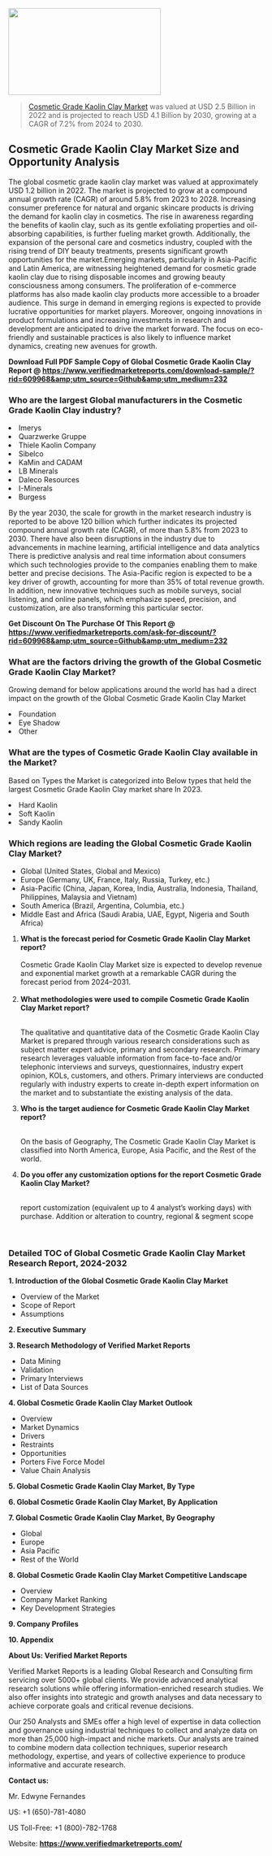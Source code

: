 
<img src="https://ffe5etoiles.com/wp-content/uploads/2024/12/MST1-300x171.png" alt="" width="300" height="171" class="alignnone size-medium wp-image-20088" /><blockquote><p><p><a href="https://www.verifiedmarketreports.com/download-sample/?rid=609968&utm_source=Github&utm_medium=232" target="_blank">Cosmetic Grade Kaolin Clay Market</a> was valued at USD 2.5 Billion in 2022 and is projected to reach USD 4.1 Billion by 2030, growing at a CAGR of 7.2% from 2024 to 2030.</p></blockquote><p><h2>Cosmetic Grade Kaolin Clay Market Size and Opportunity Analysis</h2>The global cosmetic grade kaolin clay market was valued at approximately USD 1.2 billion in 2022. The market is projected to grow at a compound annual growth rate (CAGR) of around 5.8% from 2023 to 2028. Increasing consumer preference for natural and organic skincare products is driving the demand for kaolin clay in cosmetics. The rise in awareness regarding the benefits of kaolin clay, such as its gentle exfoliating properties and oil-absorbing capabilities, is further fueling market growth. Additionally, the expansion of the personal care and cosmetics industry, coupled with the rising trend of DIY beauty treatments, presents significant growth opportunities for the market.Emerging markets, particularly in Asia-Pacific and Latin America, are witnessing heightened demand for cosmetic grade kaolin clay due to rising disposable incomes and growing beauty consciousness among consumers. The proliferation of e-commerce platforms has also made kaolin clay products more accessible to a broader audience. This surge in demand in emerging regions is expected to provide lucrative opportunities for market players. Moreover, ongoing innovations in product formulations and increasing investments in research and development are anticipated to drive the market forward. The focus on eco-friendly and sustainable practices is also likely to influence market dynamics, creating new avenues for growth.</p><p class=""><strong>Download Full PDF Sample Copy of Global Cosmetic Grade Kaolin Clay Report @ <a href="https://www.verifiedmarketreports.com/download-sample/?rid=609968&amp;utm_source=Github&amp;utm_medium=232" target="_blank">https://www.verifiedmarketreports.com/download-sample/?rid=609968&amp;utm_source=Github&amp;utm_medium=232</a></strong></p><h3 id="" class="">Who are the largest Global manufacturers in the Cosmetic Grade Kaolin Clay industry?</h3><p><li>Imerys</li><li> Quarzwerke Gruppe</li><li> Thiele Kaolin Company</li><li> Sibelco</li><li> KaMin and CADAM</li><li> LB Minerals</li><li> Daleco Resources</li><li> I-Minerals</li><li> Burgess</li></p><div class=""><div class="" dir="" data-message-author-role="" data-message-id="" data-message-model-slug=""><div class=""><div class=""><div class=""><div class="" dir="" data-message-author-role="" data-message-id="" data-message-model-slug=""><div class=""><div class=""><p>By the year 2030, the scale for growth in the market research industry is reported to be above 120 billion which further indicates its projected compound annual growth rate (CAGR), of more than 5.8% from 2023 to 2030. There have also been disruptions in the industry due to advancements in machine learning, artificial intelligence and data analytics There is predictive analysis and real time information about consumers which such technologies provide to the companies enabling them to make better and precise decisions. The Asia-Pacific region is expected to be a key driver of growth, accounting for more than 35% of total revenue growth. In addition, new innovative techniques such as mobile surveys, social listening, and online panels, which emphasize speed, precision, and customization, are also transforming this particular sector.</p><p><strong>Get Discount On The Purchase Of This Report @&nbsp; <a href="https://www.verifiedmarketreports.com/ask-for-discount/?rid=609968&amp;utm_source=Github&amp;utm_medium=232" target="_blank">https://www.verifiedmarketreports.com/ask-for-discount/?rid=609968&amp;utm_source=Github&amp;utm_medium=232</a></strong></p></div></div></div></div></div></div></div></div><h3 id="" class="">What are the factors driving the growth of the Global Cosmetic Grade Kaolin Clay Market?</h3><p id="" class="">Growing demand for below applications around the world has had a direct impact on the growth of the Global Cosmetic Grade Kaolin Clay Market</p><p id="" class=""><li>Foundation</li><li> Eye Shadow</li><li> Other</li></p><h3 id="" class="">What are the types of Cosmetic Grade Kaolin Clay available in the Market?</h3><p id="" class="">Based on Types the Market is categorized into Below types that held the largest Cosmetic Grade Kaolin Clay market share In 2023.</p><p id="" class=""><li>Hard Kaolin</li><li> Soft Kaolin</li><li> Sandy Kaolin</li></p><h3 id="" class="">Which regions are leading the Global Cosmetic Grade Kaolin Clay Market?</h3><ul><li>Global (United States, Global and Mexico)</li><li>Europe (Germany, UK, France, Italy, Russia, Turkey, etc.)</li><li>Asia-Pacific (China, Japan, Korea, India, Australia, Indonesia, Thailand, Philippines, Malaysia and Vietnam)</li><li>South America (Brazil, Argentina, Columbia, etc.)</li><li>Middle East and Africa (Saudi Arabia, UAE, Egypt, Nigeria and South Africa)</li></ul><p><ol><li><strong>What is the forecast period for Cosmetic Grade Kaolin Clay Market report?<br /></strong><br /><span data-sheets-root="1" data-sheets-value="{&quot;1&quot;:2,&quot;2&quot;:&quot;XXXX size is expected to develop revenue and exponential market growth at a remarkable CAGR during the forecast period from 2024&ndash;2030.&quot;}" data-sheets-userformat="{&quot;2&quot;:12674,&quot;4&quot;:{&quot;1&quot;:2,&quot;2&quot;:16776960},&quot;10&quot;:2,&quot;11&quot;:0,&quot;15&quot;:&quot;Arial&quot;,&quot;16&quot;:12}">Cosmetic Grade Kaolin Clay Market size is expected to develop revenue and exponential market growth at a remarkable CAGR during the forecast period from 2024&ndash;2031.</span><br /><br /></li><li><strong>What methodologies were used to compile Cosmetic Grade Kaolin Clay Market report?<br /><br /></strong><p>The qualitative and quantitative data of the&nbsp;Cosmetic Grade Kaolin Clay Market is prepared through various research considerations such as subject matter expert advice, primary and secondary research. Primary research leverages valuable information from face-to-face and/or telephonic interviews and surveys, questionnaires, industry expert opinion, KOLs, customers, and others. Primary interviews are conducted regularly with industry experts to create in-depth expert information on the market and to substantiate the existing analysis of the data.&nbsp;</p></li><li><strong>Who is the target audience for Cosmetic Grade Kaolin Clay Market report?<br /><br /></strong><p>On the basis of Geography, The&nbsp;Cosmetic Grade Kaolin Clay Market is classified into North America, Europe, Asia Pacific, and the Rest of the world.</p></li><li><strong>Do you offer any customization options for the report Cosmetic Grade Kaolin Clay Market?<br /><br /></strong><p>report customization (equivalent up to 4 analyst&rsquo;s working days) with purchase. Addition or alteration to country, regional &amp; segment scope</p><p>&nbsp;</p></li></ol></p><h3 id="" class="">Detailed TOC of Global Cosmetic Grade Kaolin Clay Market Research Report, 2024-2032</h3><p id="" class=""><strong>1. Introduction of the Global Cosmetic Grade Kaolin Clay Market</strong></p><ul><li>Overview of the Market</li><li>Scope of Report</li><li>Assumptions</li></ul><p id="" class=""><strong>2. Executive Summary</strong></p><p id="" class=""><strong>3. Research Methodology of&nbsp;Verified Market Reports</strong></p><ul><li>Data Mining</li><li>Validation</li><li>Primary Interviews</li><li>List of Data Sources</li></ul><p id="" class=""><strong>4. Global Cosmetic Grade Kaolin Clay Market Outlook</strong></p><ul><li>Overview</li><li>Market Dynamics</li><li>Drivers</li><li>Restraints</li><li>Opportunities</li><li>Porters Five Force Model</li><li>Value Chain Analysis</li></ul><p id="" class=""><strong>5. Global Cosmetic Grade Kaolin Clay Market, By&nbsp;Type</strong></p><p id="" class=""><strong>6. Global Cosmetic Grade Kaolin Clay Market, By Application</strong></p><p id="" class=""><strong>7. Global Cosmetic Grade Kaolin Clay Market, By Geography</strong></p><ul><li>Global</li><li>Europe</li><li>Asia Pacific</li><li>Rest of the World</li></ul><p id="" class=""><strong>8. Global Cosmetic Grade Kaolin Clay Market Competitive Landscape</strong></p><ul><li>Overview</li><li>Company Market Ranking</li><li>Key Development Strategies</li></ul><p id="" class=""><strong>9. Company Profiles</strong></p><p id="" class=""><strong>10. Appendix</strong></p><p id="" class=""><strong>About Us: Verified Market Reports</strong></p><p id="" class="">Verified Market Reports is a leading Global Research and Consulting firm servicing over 5000+ global clients. We provide advanced analytical research solutions while offering information-enriched research studies. We also offer insights into strategic and growth analyses and data necessary to achieve corporate goals and critical revenue decisions.</p><p id="" class="">Our 250 Analysts and SMEs offer a high level of expertise in data collection and governance using industrial techniques to collect and analyze data on more than 25,000 high-impact and niche markets. Our analysts are trained to combine modern data collection techniques, superior research methodology, expertise, and years of collective experience to produce informative and accurate research.</p><p id="" class=""><strong>Contact us:</strong></p><p id="" class="">Mr. Edwyne Fernandes</p><p id="" class="">US: +1 (650)-781-4080</p><p id="" class="">US Toll-Free: +1 (800)-782-1768</p><p id="" class="">Website: <a target="" data-test-app-aware-link=""><strong>https://www.verifiedmarketreports.com/</strong></a></p>
